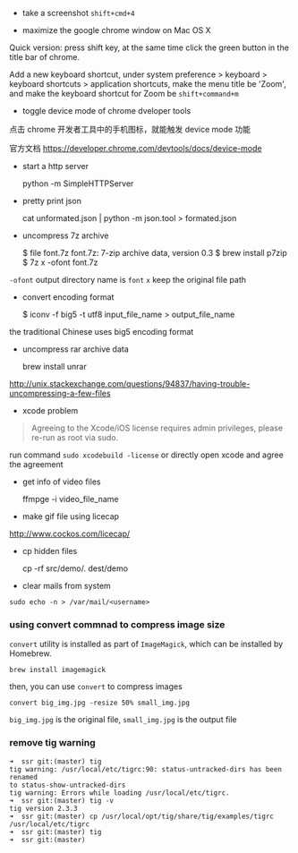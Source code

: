 * take a screenshot  `shift+cmd+4 `

* maximize the google chrome window on Mac OS X

Quick version: press shift key, at the same time click the green button in the
title bar of chrome.

Add a new keyboard shortcut, under system preference > keyboard > keyboard
shortcuts > application shortcuts, make the menu title be 'Zoom', and make the
keyboard shortcut for Zoom be `shift+command+m`

* toggle device mode of chrome dveloper tools

点击 chrome 开发者工具中的手机图标，就能触发 device mode 功能

官方文档 <https://developer.chrome.com/devtools/docs/device-mode>

* start a http server

    python -m SimpleHTTPServer

* pretty print json

    cat unformated.json | python -m json.tool > formated.json

* uncompress 7z archive

    $ file font.7z
    font.7z: 7-zip archive data, version 0.3
    $ brew install p7zip
    $ 7z x -ofont font.7z

`-ofont` output directory name is `font`
`x` keep the original file path

* convert encoding format

    $ iconv -f big5 -t utf8 input_file_name > output_file_name

the traditional Chinese uses big5 encoding format

* uncompress rar archive data

    brew install unrar

http://unix.stackexchange.com/questions/94837/having-trouble-uncompressing-a-few-files

* xcode problem

>Agreeing to the Xcode/iOS license requires admin privileges, please re-run as root via sudo.

run command `sudo xcodebuild -license` or directly open xcode and agree the agreement

* get info of video files

    ffmpge -i video_file_name

* make gif file using licecap

http://www.cockos.com/licecap/

* cp hidden files

    cp -rf src/demo/. dest/demo

* clear mails from system

```
sudo echo -n > /var/mail/<username>
```

### using convert commnad to compress image size

`convert` utility is installed as part of `ImageMagick`, which can be
installed by Homebrew.

```
brew install imagemagick
```

then, you can use `convert` to compress images

```
convert big_img.jpg -resize 50% small_img.jpg
```

`big_img.jpg` is the original file, `small_img.jpg` is the output file

### remove tig warning

```
➜  ssr git:(master) tig
tig warning: /usr/local/etc/tigrc:90: status-untracked-dirs has been renamed
to status-show-untracked-dirs
tig warning: Errors while loading /usr/local/etc/tigrc.
➜  ssr git:(master) tig -v
tig version 2.3.3
➜  ssr git:(master) cp /usr/local/opt/tig/share/tig/examples/tigrc
/usr/local/etc/tigrc
➜  ssr git:(master) tig
➜  ssr git:(master)
```
